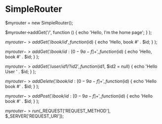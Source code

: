 # SimpleRouter


$myrouter = new SimpleRouter();

$myrouter->addGet('/', 
                    function () {   echo 'Hello, I\'m the home page'; }
                 );

$myrouter->addGet('/book/{id}', 
                    function ($id) {   echo 'Hello, book #' . $id; }
                 );


$myrouter->addGet('/book/{id:[0-9a-f]+}', 
                    function ($id) {   echo 'Hello, book #' . $id; }
                 );


$myrouter->addGet('/user/{id1}/{?id2}', 
                    function ($id1, $id2 = null) {   echo 'Hello User ' . $id; }
                 );

$myrouter->addDelete('/book/{id:[0-9a-f]+}', 
                    function ($id) {   echo 'Hello book #' . $id; }
                 );

$myrouter->addPost('/book/{id:[0-9a-f]+}', 
                    function ($id) {   echo 'Hello book #' . $id; }
                 );

$myrouter->run($_REQUEST['REQUEST_METHOD'], $_SERVER['REQUEST_URI']);